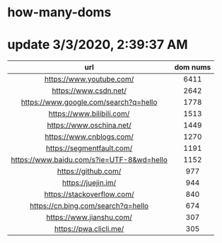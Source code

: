 # how-many-doms

# update 3/3/2020, 2:39:37 AM

url | dom nums
:-: | :-:
https://www.youtube.com/ | 6411
https://www.csdn.net/ | 2642
https://www.google.com/search?q=hello | 1778
https://www.bilibili.com/ | 1513
https://www.oschina.net/ | 1449
https://www.cnblogs.com/ | 1270
https://segmentfault.com/ | 1191
https://www.baidu.com/s?ie=UTF-8&wd=hello | 1152
https://github.com/ | 977
https://juejin.im/ | 944
https://stackoverflow.com/ | 840
https://cn.bing.com/search?q=hello | 674
https://www.jianshu.com/ | 307
https://pwa.clicli.me/ | 305
